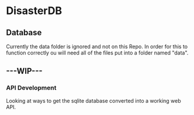 # DisasterDB

## Database
Currently the data folder is ignored and not on this Repo. In order for this to function correctly ou will need all of the files put into a folder named "data".

## ---WIP---
### API Development
Looking at ways to get the sqlite database converted into a working web API.
